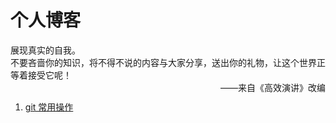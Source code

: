 个人博客
==========================
展现真实的自我。<br>
不要吝啬你的知识，将不得不说的内容与大家分享，送出你的礼物，让这个世界正等着接受它呢！<br>
<span style="float: right;"> ——来自《高效演讲》改编</span><br>
<ol>
	<li><a href="./git%20常用操作.md">git 常用操作</a></li>
</ol>